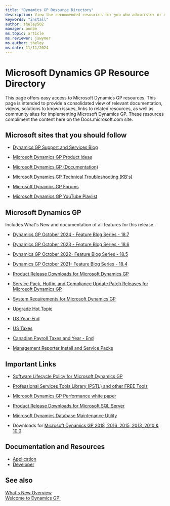 ```yaml
---
title: "Dynamics GP Resource Directory"
description: View the recommended resources for you who administer or manage Dynamics GP.
keywords: "install"
author: theley502
manager: annbe
ms.topic: article
ms.reviewer: jswymer
ms.author: theley
ms.date: 11/11/2024
---
```

# Microsoft Dynamics GP Resource Directory

This page offers easy access to Microsoft Dynamics GP resources. This page is intended to provide a consolidated view of relevant documentation, videos, solutions to known issues, links to related resources, as well as community sites for implementing Microsoft Dynamics GP. These resources compliment the content here on the Docs.microsoft.com site.

## Microsoft sites that you should follow

- [Dynamics GP Support and Services Blog](https://community.dynamics.com/blogs/?blogid=2acf33ca-57f3-4260-80c9-8f12f9f60e65&groupid=0f766bd8-8536-4f68-be4a-0b7feabe2675)

<!-- [Dynamics GP Developer Blog](https://msdn.microsoft.com/library/aa496082.aspx)
- [Dynamics Financial Reporting - Management Reporter](https://blogs.msdn.com/b/dynamics_financial_reporting/)-->

- [Microsoft Dynamics GP Product Ideas](https://experience.dynamics.com/ideas/categories/?forum=771cc5ac-c117-e811-8105-3863bb2e0320&forumName=Dynamics%20GP)

- [Microsoft Dynamics GP (Documentation)](index.md)

- [Microsoft Dynamics GP Technical Troubleshooting (KB's)](/troubleshoot/dynamics/gp/welcome-gp)

- [Microsoft Dynamics GP Forums](https://community.dynamics.com/forums/thread/?partialUrl=gp)

- [Microsoft Dynamics GP YouTube Playlist](https://www.youtube.com/playlist?list=PLFSag4twLTk_9TB90pvujqkFmp7uc1UAt) 

## Microsoft Dynamics GP

  Includes What's New and documentation of all features for this release. 
  
- [Dynamics GP October 2024 - Feature Blog Series - 18.7](https://community.dynamics.com/blogs/post/?postid=da2b849a-e349-ef11-a317-6045bda6fe6a)

- [Dynamics GP October 2023 - Feature Blog Series - 18.6](https://community.dynamics.com/blogs/post/?postid=50cc4ae5-d25e-ee11-a81c-00224852432e)
  
- [Dynamics GP October 2022- Feature Blog Series - 18.5](https://community.dynamics.com/blogs/post/?postid=8a7160d3-5050-4b3d-9c7c-ed9e1434365b)

- [Dynamics GP October 2021- Feature Blog Series - 18.4](https://community.dynamics.com/blogs/post/?postid=2d7ec694-30e4-41d9-97f1-fc8752291965)
 
- [Product Release Downloads for Microsoft Dynamics GP](/dynamics/s-e/gp/MDGP2018_Release_Download_378)

- [Service Pack, Hotfix, and Compliance Update Patch Releases for Microsoft Dynamics GP](/dynamics/s-e/gp/MDGP2018_PatchReleases_377)

- [System Requirements for Microsoft Dynamics GP](/dynamics/s-e/gp/mdgp2018_system_requirements)

- [Upgrade Hot Topic](/dynamics/s-e/gp/hot_topic_mdgpupgrade_415)

- [US Year-End](/dynamics/s-e/gp/usgpye2018_396)

- [US Taxes](/dynamics/s-e/gp/tugp2018_391)

- [Canadian Payroll Taxes and Year - End](/dynamics/s-e/gp/cagptuye2018_285)

- [Management Reporter Install and Service Packs](/dynamics/s-e/mr/mroverview_435)


## Important Links

- [Software Lifecycle Policy for Microsoft Dynamics GP](terms/lifecycle.md)  

- [Professional Services Tools Library (PSTL) and other FREE Tools](/dynamics/s-e/gp/noam_pstl_delta)

- [Microsoft Dynamics GP Performance white paper](/dynamics/s-e/gp/mdgp2010_whitepaper_performance)

- [Product Release Downloads for Microsoft SQL Server](https://businesscenter.mbs.microsoft.com/#contentdetail/SQLdownloadOverview)

- [Microsoft Dynamics Database Maintenance Utility](https://mbs2.microsoft.com/fileexchange/?fileID=cde6687d-abb6-46bf-ae0f-6588838cb174)

- Downloads for [Microsoft Dynamics GP 2018, 2016, 2015, 2013, 2010 & 10.0](https://mbs2.microsoft.com/fileexchange/?fileID=7b89589c-da4b-4efd-bb2f-994605af7d67)

## Documentation and Resources

- [Application](/dynamics-gp/)
- [Developer](/previous-versions/dynamicsgp/developer/bb219081%28v=msdn.10%29)

## See also

[What's New Overview](whats-new/introduction.md)  
[Welcome to Dynamics GP!](index.md)  
